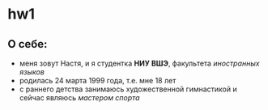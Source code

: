 # hw1
## О себе:
* меня зовут Настя, и я студентка **НИУ ВШЭ**, факультета *иностранных языков*
* родилась 24 марта 1999 года, т.е. мне 18 лет
* с раннего детства занимаюсь художественной гимнастикой и сейчас являюсь *мастером спорта*
